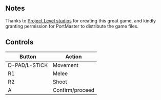 ## Notes

Thanks to [Project Level studios](https://projectlevel.itch.io) for creating this great game, and kindly granting permission for PortMaster to distribute the game files.


## Controls

| Button        | Action          |
| ------------- | --------------- |
| D-PAD/L-STICK | Movement        |
| R1            | Melee           |
| R2            | Shoot           |
| A             | Confirm/proceed |
